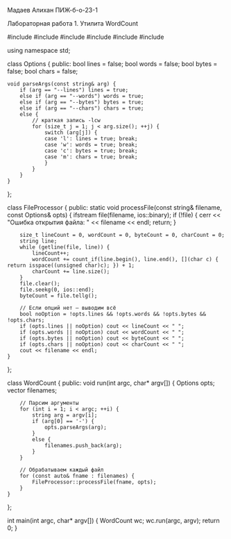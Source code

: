 Мадаев Алихан 
ПИЖ-б-о-23-1

Лабораторная работа 1. Утилита WordCount

#include <iostream>
#include <fstream>
#include <vector>
#include <string>
#include <cstring>
#include <algorithm>

using namespace std;

class Options {
public:
    bool lines = false;
    bool words = false;
    bool bytes = false;
    bool chars = false;

    void parseArgs(const string& arg) {
        if (arg == "--lines") lines = true;
        else if (arg == "--words") words = true;
        else if (arg == "--bytes") bytes = true;
        else if (arg == "--chars") chars = true;
        else {
            // краткая запись -lcw
            for (size_t j = 1; j < arg.size(); ++j) {
                switch (arg[j]) {
                case 'l': lines = true; break;
                case 'w': words = true; break;
                case 'c': bytes = true; break;
                case 'm': chars = true; break;
                }
            }
        }
    }
};

class FileProcessor {
public:
    static void processFile(const string& filename, const Options& opts) {
        ifstream file(filename, ios::binary);
        if (!file) {
            cerr << "Ошибка открытия файла: " << filename << endl;
            return;
        }

        size_t lineCount = 0, wordCount = 0, byteCount = 0, charCount = 0;
        string line;
        while (getline(file, line)) {
            lineCount++;
            wordCount += count_if(line.begin(), line.end(), [](char c) { return isspace((unsigned char)c); }) + 1;
            charCount += line.size();
        }
        file.clear();
        file.seekg(0, ios::end);
        byteCount = file.tellg();

        // Если опций нет — выводим всё
        bool noOption = !opts.lines && !opts.words && !opts.bytes && !opts.chars;
        if (opts.lines || noOption) cout << lineCount << " ";
        if (opts.words || noOption) cout << wordCount << " ";
        if (opts.bytes || noOption) cout << byteCount << " ";
        if (opts.chars || noOption) cout << charCount << " ";
        cout << filename << endl;
    }
};

class WordCount {
public:
    void run(int argc, char* argv[]) {
        Options opts;
        vector<string> filenames;

        // Парсим аргументы
        for (int i = 1; i < argc; ++i) {
            string arg = argv[i];
            if (arg[0] == '-') {
                opts.parseArgs(arg);
            }
            else {
                filenames.push_back(arg);
            }
        }

        // Обрабатываем каждый файл
        for (const auto& fname : filenames) {
            FileProcessor::processFile(fname, opts);
        }
    }
};

int main(int argc, char* argv[]) {
    WordCount wc;
    wc.run(argc, argv);
    return 0;
}
